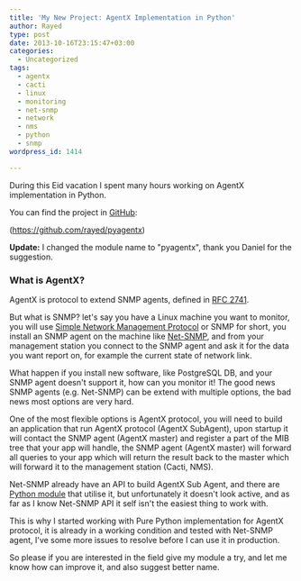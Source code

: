 ```yaml
---
title: 'My New Project: AgentX Implementation in Python'
author: Rayed
type: post
date: 2013-10-16T23:15:47+03:00
categories:
  - Uncategorized
tags:
  - agentx
  - cacti
  - linux
  - monitoring
  - net-snmp
  - network
  - nms
  - python
  - snmp
wordpress_id: 1414

---
```


During this Eid vacation I spent many hours working on AgentX implementation in Python.

You can find the project in <a href="https://github.com/">GitHub</a>:

(https://github.com/rayed/pyagentx)

<!--more-->

**Update:** I changed the module name to "pyagentx", thank you Daniel for the suggestion.


### What is AgentX?
AgentX is protocol to extend SNMP agents, defined in <a href="http://www.ietf.org/rfc/rfc2741.txt">RFC 2741</a>.

But what is SNMP? let's say you have a Linux machine you want to monitor, you will use <a href="http://en.wikipedia.org/wiki/Simple_Network_Management_Protocol">Simple Network Management Protocol</a> or SNMP for short, you install an SNMP agent on the machine like <a href="http://net-snmp.sourceforge.net/">Net-SNMP</a>, and from your management station you connect to the SNMP agent and ask it for the data you want report on, for example the current state of network link.

What happen if you install new software, like PostgreSQL DB, and your SNMP agent doesn't support it, how can you monitor it! The good news SNMP agents (e.g. Net-SNMP) can be extend with multiple options, the bad news most options are very hard.

One of the most flexible options is AgentX protocol, you will need to build an application that run AgentX protocol (AgentX SubAgent), upon startup it will contact the SNMP agent (AgentX master) and register a part of the MIB tree that your app will handle, the SNMP agent (AgentX master) will forward all queries to your app which will return the result back to the master which will forward it to the management station (Cacti, NMS).

Net-SNMP already have an API to build AgentX Sub Agent, and there are <a href="http://sourceforge.net/projects/python-agentx/">Python module</a> that utilise it, but unfortunately it doesn't look active, and as far as I know Net-SNMP API it self isn't the easiest thing to work with.

This is why I started working with Pure Python implementation for AgentX protocol, it is already in a working condition and tested with Net-SNMP agent, I've some more issues to resolve before I can use it in production.

So please if you are interested in the field give my module a try, and let me know how can improve it, and also suggest better name.

